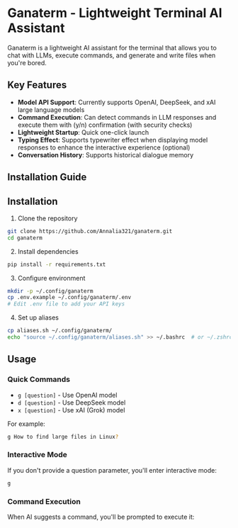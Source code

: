 # Ganaterm - Lightweight Terminal AI Assistant

Ganaterm is a lightweight AI assistant for the terminal that allows you to chat with LLMs, execute commands, and generate and write files when you're bored.

## Key Features

- **Model API Support**: Currently supports OpenAI, DeepSeek, and xAI large language models
- **Command Execution**: Can detect commands in LLM responses and execute them with (y/n) confirmation (with security checks)
- **Lightweight Startup**: Quick one-click launch
- **Typing Effect**: Supports typewriter effect when displaying model responses to enhance the interactive experience (optional)
- **Conversation History**: Supports historical dialogue memory

## Installation Guide

## Installation

1. Clone the repository
```bash
git clone https://github.com/Annalia321/ganaterm.git
cd ganaterm
```

2. Install dependencies
```bash
pip install -r requirements.txt
```

3. Configure environment
```bash
mkdir -p ~/.config/ganaterm
cp .env.example ~/.config/ganaterm/.env
# Edit .env file to add your API keys
```

4. Set up aliases
```bash
cp aliases.sh ~/.config/ganaterm/
echo "source ~/.config/ganaterm/aliases.sh" >> ~/.bashrc  # or ~/.zshrc
```

## Usage

### Quick Commands

- `g [question]` - Use OpenAI model
- `d [question]` - Use DeepSeek model 
- `x [question]` - Use xAI (Grok) model

For example:
```bash
g How to find large files in Linux?
```

### Interactive Mode

If you don't provide a question parameter, you'll enter interactive mode:

```bash
g
```

### Command Execution

When AI suggests a command, you'll be prompted to execute it:
